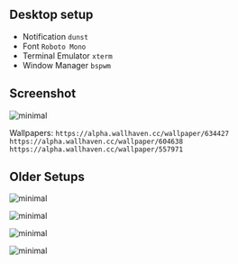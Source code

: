 Desktop setup
------------------
* Notification `dunst`
* Font `Roboto Mono`
* Terminal Emulator `xterm`
* Window Manager `bspwm`

Screenshot
------------------
![minimal](https://i.imgur.com/5TdkbS2.png)

Wallpapers: `https://alpha.wallhaven.cc/wallpaper/634427` 
			`https://alpha.wallhaven.cc/wallpaper/604638`
			`https://alpha.wallhaven.cc/wallpaper/557971`

Older Setups
------------------
![minimal](https://i.imgur.com/MWrYP57.png)

![minimal](https://i.imgur.com/1a0AmYg.png)

![minimal](https://i.imgur.com/aN5ZEYc.png)

![minimal](https://i.imgur.com/UTlMsBQ.png)
